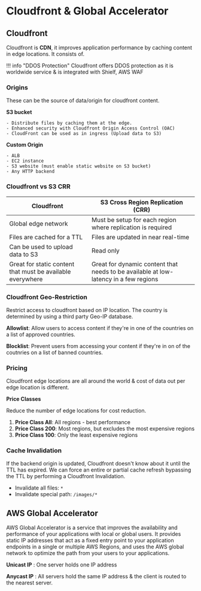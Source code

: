 # Cloudfront & Global Accelerator

## Cloudfront

Cloudfront is **CDN**, it improves application performance by caching content in edge locations. It consists of.

!!! info "DDOS Protection"
    Cloudfront offers DDOS protection as it is worldwide service & is integrated with Shielf, AWS WAF

### Origins

These can be the source of data/origin for cloudfront content.

**S3 bucket**

    - Distribute files by caching them at the edge.
    - Enhanced security with Cloudfront Origin Access Control (OAC)
    - CloudFront can be used as in ingress (Upload data to S3)

**Custom Origin**

    - ALB
    - EC2 instance
    - S3 website (must enable static website on S3 bucket)
    - Any HTTP backend

### Cloudfront vs S3 CRR

| Cloudfront                                                 | S3 Cross Region Replication (CRR)                                                    |
| ---------------------------------------------------------- | ------------------------------------------------------------------------------------ |
| Global edge network                                        | Must be setup for each region where replication is required                          |
| Files are cached for a TTL                                 | Files are updated in near real-time                                                  |
| Can be used to upload data to S3                           | Read only                                                                            |
| Great for static content that must be available everywhere | Great for dynamic content that needs to be available at low-latency in a few regions |


### Cloudfront Geo-Restriction

Restrict access to cloudfront based on IP location. The country is determined by using a third party Geo-IP database.

**Allowlist**: Allow users to access content if they're in one of the countries on a list of approved countries.

**Blocklist**: Prevent users from accessing your content if they're in on of the coutnries on a list of banned countries.

### Pricing

Cloudfront edge locations are all around the world & cost of data out per edge location is different.

**Price Classes**

Reduce the number of edge locations for cost reduction.

1. **Price Class All**: All regions - best performance
2. **Price Class 200**: Most regions, but excludes the most expensive regions
3. **Price Class 100**: Only the least expensive regions

### Cache Invalidation

If the backend origin is updated, Cloudfront doesn't know about it until the TTL has expired. We can force an entire or partial cache refresh bypassing the TTL by performing a Cloudfront Invalidation.

- Invalidate all files: `*`
- Invalidate special path: `/images/*`

## AWS Global Accelerator

AWS Global Accelerator is a service that improves the availability and performance of your applications with local or global users. It provides static IP addresses that act as a fixed entry point to your application endpoints in a single or multiple AWS Regions, and uses the AWS global network to optimize the path from your users to your applications.

<!-- - Leverage the AWS internal network to route to your application
- 2 Anycast IP are created for your application
- The Anycast IP send traffic directly to edge locations
- Edge locations send traffic to your application through private network -->

**Unicast IP** : One server holds one IP address

**Anycast IP** : All servers hold the same IP address & the client is routed to the nearest server.

<!-- - Works with Elastic IP, EC2 Instances, ALB, NLB, public or private
- Consistent performance
- Health Checks
  - Performs application health checks
  - Helps make your application global
  - Great for disaster recovery

- Security
  - Only 2 external IP need to be whitelisted
  - DDoS protection through AWS Shield -->
